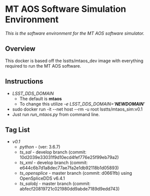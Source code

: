 # MT AOS Software Simulation Environment

*This is the software environment for the MT AOS software simulator.*

## Overview
This docker is based off the lsstts/mtaos_dev image with everything required to
run the MT AOS software.

## Instructions
- *LSST_DDS_DOMAIN*
    - The default is **mtaos**
    - To change this utilize *-e LSST_DDS_DOMAIN='**NEWDOMAIN**'*
- sudo docker run -it --net host --rm -u root lsstts/mtaos_sim:v0.1
- Just run *run_mtaos.py* from command line.

## Tag List
- *v0.1*
    - *python* - (ver: 3.6.7)
    - *ts_sal* - develop branch (commit: 10d2039e33031f9d10ecd4fef776e25f99eb79a2)
    - *ts_xml* - develop branch (commit: e644c6b7d1a8dec77ae7fa2e1db92118b1d05893)
    - *ts_opensplice* - master branch (commit: d0661fb) using OpenSpliceDDS v6.4.1
    - *ts_salobj* - master branch (commit: abfecf20819721c021980dd9abde7189d9edd743)
